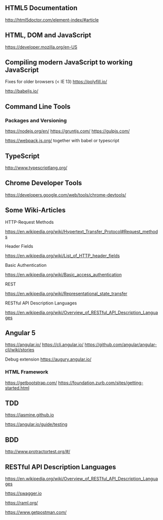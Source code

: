 ## HTML5 Documentation

http://html5doctor.com/element-index/#article


## HTML, DOM and JavaScript

https://developer.mozilla.org/en-US

## Compiling modern JavaScript to working JavaScript

Fixes for older browsers (< IE 13)
https://polyfill.io/

http://babeljs.io/

## Command Line Tools
### Packages and Versioning

https://nodejs.org/en/
https://gruntjs.com/
https://gulpjs.com/

https://webpack.js.org/
together with babel or typescript

## TypeScript

http://www.typescriptlang.org/

## Chrome Developer Tools

https://developers.google.com/web/tools/chrome-devtools/

## Some Wiki-Articles

HTTP-Request Methods

https://en.wikipedia.org/wiki/Hypertext_Transfer_Protocol#Request_methods

Header Fields

https://en.wikipedia.org/wiki/List_of_HTTP_header_fields

Basic Authentication

https://en.wikipedia.org/wiki/Basic_access_authentication

REST

https://en.wikipedia.org/wiki/Representational_state_transfer

RESTful API Description Languages

https://en.wikipedia.org/wiki/Overview_of_RESTful_API_Description_Languages


## Angular 5

https://angular.io/
https://cli.angular.io/
https://github.com/angular/angular-cli/wiki/stories

Debug extension
https://augury.angular.io/


### HTML Framework

https://getbootstrap.com/
https://foundation.zurb.com/sites/getting-started.html

## TDD
https://jasmine.github.io

https://angular.io/guide/testing

## BDD
http://www.protractortest.org/#/

## RESTful API Description Languages

https://en.wikipedia.org/wiki/Overview_of_RESTful_API_Description_Languages

https://swagger.io

https://raml.org/

https://www.getpostman.com/